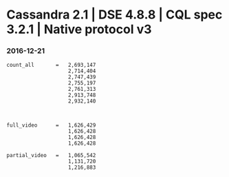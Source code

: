 Cassandra 2.1 | DSE 4.8.8 | CQL spec 3.2.1 | Native protocol v3
===============================================================

### 2016-12-21
```
count_all       =   2,693,147
                    2,714,404
                    2,747,439
                    2,755,197
                    2,761,313
                    2,913,748
                    2,932,140



full_video      =   1,626,429 
                    1,626,428
                    1,626,428
                    1,626,428

partial_video   =   1,065,542
                    1,131,720
                    1,216,883

```

